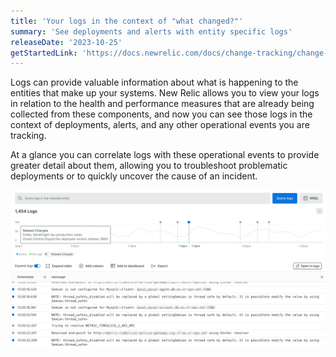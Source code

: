 ```yaml
---
title: 'Your logs in the context of "what changed?"'
summary: 'See deployments and alerts with entity specific logs'
releaseDate: '2023-10-25'
getStartedLink: 'https://docs.newrelic.com/docs/change-tracking/change-tracking-introduction/'
---
```

Logs can provide valuable information about what is happening to the entities that make up your systems. New Relic allows you to view your logs in relation to the health and performance measures that are already being collected from these components, and now you can see those logs in the context of deployments, alerts, and any other operational events you are tracking.

At a glance you can correlate logs with these operational events to provide greater detail about them, allowing you to troubleshoot problematic deployments or to quickly uncover the cause of an incident.

<img src="./images/whats-new-10-15-logs-in-context.png" />
